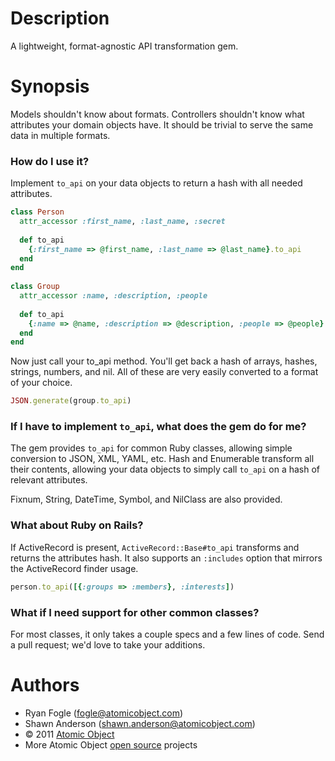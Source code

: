 Description
===========

A lightweight, format-agnostic API transformation gem.

Synopsis
========

Models shouldn't know about formats. Controllers shouldn't know what attributes your domain objects have. It should be trivial to serve the same data in multiple formats.

### How do I use it?

Implement `to_api` on your data objects to return a hash with all needed attributes.

```ruby
class Person
  attr_accessor :first_name, :last_name, :secret
  
  def to_api
    {:first_name => @first_name, :last_name => @last_name}.to_api
  end
end
    
class Group
  attr_accessor :name, :description, :people
      
  def to_api
    {:name => @name, :description => @description, :people => @people}.to_api
  end
end
```

Now just call your to\_api method. You'll get back a hash of arrays, hashes, strings, numbers, and nil. All of these are very easily converted to a format of your choice.

```ruby
JSON.generate(group.to_api)
```
    
### If I have to implement `to_api`, what does the gem do for me?

The gem provides `to_api` for common Ruby classes, allowing simple conversion to JSON, XML, YAML, etc. Hash and Enumerable transform all their contents, allowing your data objects to simply call `to_api` on a hash of relevant attributes.

Fixnum, String, DateTime, Symbol, and NilClass are also provided.

### What about Ruby on Rails?

If ActiveRecord is present, `ActiveRecord::Base#to_api` transforms and returns the attributes hash. It also supports an `:includes` option that mirrors the ActiveRecord finder usage.

```ruby
person.to_api([{:groups => :members}, :interests])
```

### What if I need support for other common classes?

For most classes, it only takes a couple specs and a few lines of code. Send a pull request; we'd love to take your additions.

Authors
=======

* Ryan Fogle (fogle@atomicobject.com)
* Shawn Anderson (shawn.anderson@atomicobject.com)
* © 2011 [Atomic Object](http://www.atomicobject.com/)
* More Atomic Object [open source](http://www.atomicobject.com/pages/Software+Commons) projects
